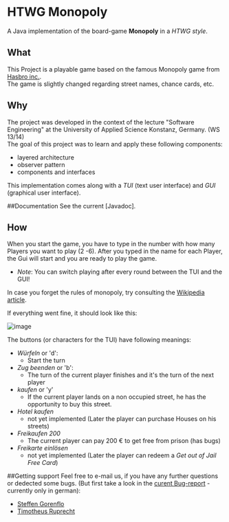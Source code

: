 # HTWG Monopoly
A Java implementation of the board-game **Monopoly** in a *HTWG style*.
## What
This Project is a playable game based on the famous Monopoly game from [Hasbro inc.](http://www.hasbro.com/).  
The game is slightly changed regarding street names, chance cards, etc.

## Why
The project was developed in the context of the lecture "Software Engineering" at the University of Applied Science Konstanz, Germany. (WS 13/14)  
The goal of this project was to learn and apply these following components:

* layered architecture
* observer pattern
* components and interfaces  

This implementation comes along with a *TUI* (text user interface) and *GUI* (graphical user interface).

##Documentation
See the current [Javadoc].

## How
When you start the game, you have to type in the number with how many Players you want to play (2 -6). After you typed in the name for each Player, the Gui will start and you are ready to play the game.

* *Note*: You can switch playing after every round between the TUI and the GUI!

In case you forget the rules of monopoly, try consulting the [Wikipedia article](http://en.wikipedia.org/wiki/Monopoly_(game) (or google it ; ) ).

If everything went fine, it should look like this:

![image](http://github.com/T1m1/de.htwg.se.monopoly/raw/master/HtwgMonopoly/doc/MonopolyGui.png)

The buttons (or characters for the TUI) have following meanings:

* *Würfeln* or 'd':
    * Start the turn
* *Zug beenden* or 'b':
    * The turn of the current player finishes and it's the turn of the next player
* *kaufen* or 'y'
   * If the current player lands on a non occupied street, he has the opportunity to buy this street.
* *Hotel kaufen*
    * not yet implemented (Later the player can purchase Houses on his streets)
* *Freikaufen 200*
    * The current player can pay 200 € to get free from prison (has bugs)
* *Freikarte einlösen*
    * not yet implemented (Later the player can redeem a *Get out of Jail Free Card*)

##Getting support
Feel free to e-mail us, if you have any further questions or dedected some bugs. (But first take a look in the [curent Bug-report](https://github.com/T1m1/de.htwg.se.monopoly/raw/master/HtwgMonopoly/bug.txt) - currently only in german):

* [Steffen Gorenflo](mailto:stgorenf@htwg-konstanz.de)
* [Timotheus Ruprecht](mailto:tiruprec@htwg-konstanz.de)
 

